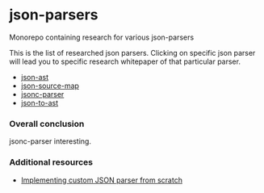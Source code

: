 # json-parsers
Monorepo containing research for various json-parsers

This is the list of researched json parsers. Clicking on specific json parser
will lead you to specific research whitepaper of that particular parser.

- [json-ast](./packages/json-ast)
- [json-source-map](./packages/json-source-map)
- [jsonc-parser](./packages/jsonc-parser)
- [json-to-ast](./packages/json-to-ast)

### Overall conclusion

jsonc-parser interesting.


### Additional resources

 - [Implementing custom JSON parser from scratch](https://lihautan.com/json-parser-with-javascript/)
